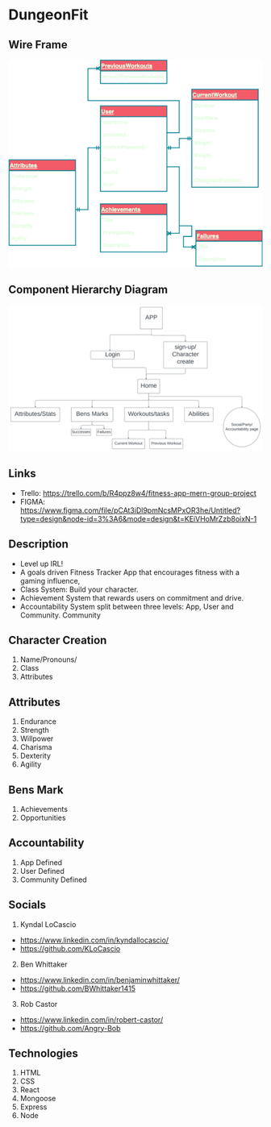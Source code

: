 # DungeonFit

## Wire Frame
![Wire Frame](MernProject/src/assets/DungeonFitWF.png)

## Component Hierarchy Diagram
![Component Hierarchy Diagram](MernProject/src/assets/CHDDFit.png)

## Links
- Trello: https://trello.com/b/R4ppz8w4/fitness-app-mern-group-project
- FIGMA: https://www.figma.com/file/pCAt3iDl9pmNcsMPxOR3he/Untitled?type=design&node-id=3%3A6&mode=design&t=KEiVHoMrZzb8oixN-1


## Description
- Level up IRL!
- A goals driven Fitness Tracker App that encourages fitness with a gaming influence,
- Class System: Build your character.
- Achievement System that rewards users on commitment and drive.
- Accountability System split between three levels: App, User and Community.
 Community 

## Character Creation
01. Name/Pronouns/
02. Class
03. Attributes

## Attributes
01. Endurance
02. Strength
03. Willpower
04. Charisma
05. Dexterity
06. Agility

## Bens Mark
01. Achievements
02. Opportunities

## Accountability
01. App Defined
02. User Defined
03. Community Defined

## Socials
01. Kyndal LoCascio
- https://www.linkedin.com/in/kyndallocascio/
- https://github.com/KLoCascio
02. Ben Whittaker
- https://www.linkedin.com/in/benjaminwhittaker/
- https://github.com/BWhittaker1415
03. Rob Castor
- https://www.linkedin.com/in/robert-castor/
- https://github.com/Angry-Bob

## Technologies
01. HTML
02. CSS
03. React
04. Mongoose
05. Express
06. Node